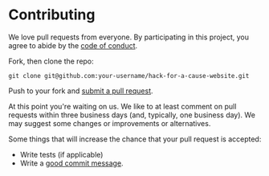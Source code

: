 # Contributing

We love pull requests from everyone. By participating in this project, you
agree to abide by the [code of conduct].

[code of conduct]: https://hackforacause.com/conduct/

Fork, then clone the repo:

    git clone git@github.com:your-username/hack-for-a-cause-website.git

Push to your fork and [submit a pull request][pr].

[pr]: https://github.com/Hack4Eugene/hack-for-a-cause-website/compare/

At this point you're waiting on us. We like to at least comment on pull requests
within three business days (and, typically, one business day). We may suggest
some changes or improvements or alternatives.

Some things that will increase the chance that your pull request is accepted:

* Write tests (if applicable)
* Write a [good commit message][commit].

[commit]: http://tbaggery.com/2008/04/19/a-note-about-git-commit-messages.html
